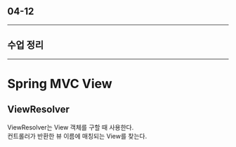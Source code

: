 ## 04-12

---

## 수업 정리

---

# Spring MVC View

## ViewResolver

ViewResolver는 View 객체를 구할 때 사용한다.  
컨트롤러가 반환한 뷰 이름에 매칭되는 View를 찾는다.  